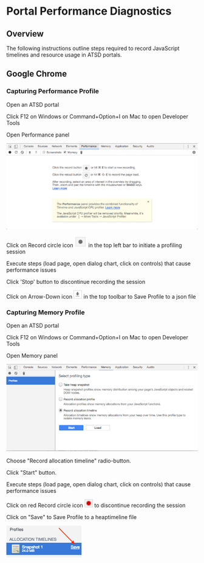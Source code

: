 # Portal Performance Diagnostics

## Overview

The following instructions outline steps required to record JavaScript timelines and resource usage in ATSD portals.

## Google Chrome

### Capturing Performance Profile

Open an ATSD portal

Click F12 on Windows or Command+Option+I on Mac to open Developer Tools

Open Performance panel

![](images/performance_panel.png)

Click on Record circle icon  ![](images/record_button.png)  in the top left bar to initiate a profiling session

Execute steps (load page, open dialog chart, click on controls) that cause performance issues

Click 'Stop' button to discontinue recording the session

Click on Arrow-Down icon  ![](images/arrow-down_saving_button.png)  in the top toolbar to Save Profile to a json file


### Capturing Memory Profile

Open an ATSD portal

Click F12 on Windows or Command+Option+I on Mac to open Developer Tools

Open Memory panel

![](images/memory_panel.png)

Choose "Record allocation timeline" radio-button.

Click "Start" button.

Execute steps (load page, open dialog chart, click on controls) that cause performance issues

Click on red Record circle icon  ![](images/red_record_button.png)  to discontinue recording the session

Click on "Save" to Save Profile to a heaptimeline file

![](images/memory_profile_save.png)